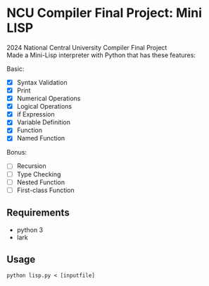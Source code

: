 # NCU Compiler Final Project: Mini LISP
2024 National Central University Compiler Final Project  
Made a Mini-Lisp interpreter with Python that has these features:  
  
Basic:  
- [x] Syntax Validation
- [x] Print
- [x] Numerical Operations
- [x] Logical Operations
- [x] if Expression
- [x] Variable Definition
- [x] Function
- [x] Named Function
  
Bonus:  
- [ ] Recursion
- [ ] Type Checking
- [ ] Nested Function
- [ ] First-class Function  
## Requirements
* python 3
* lark

## Usage
```
python lisp.py < [inputfile]
```
